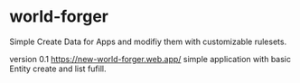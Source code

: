 # world-forger
Simple Create Data for Apps and modifiy them with customizable rulesets.


version 0.1 https://new-world-forger.web.app/
simple application with basic Entity create and list fufill.
